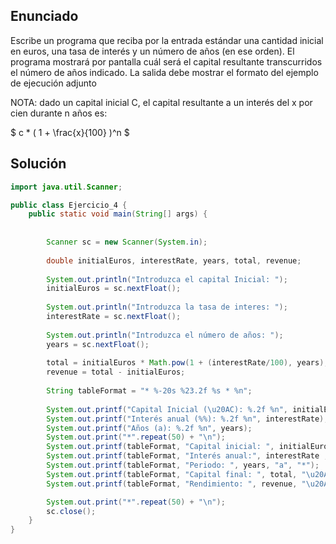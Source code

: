 ## Enunciado
Escribe un programa que reciba por la entrada estándar una cantidad inicial en euros, una tasa de interés y un número de años (en ese orden). El programa mostrará por pantalla cuál será el capital resultante transcurridos el número de años indicado. La salida debe mostrar el formato del ejemplo de ejecución adjunto

NOTA: dado un capital inicial C, el capital resultante a un interés del x por cien durante n años es:

$
c * ( 1 + \frac{x}{100} )^n
$
## Solución

```java
import java.util.Scanner;

public class Ejercicio_4 {
    public static void main(String[] args) { 
   
		
		Scanner sc = new Scanner(System.in);
		
		double initialEuros, interestRate, years, total, revenue;
		
		System.out.println("Introduzca el capital Inicial: ");
		initialEuros = sc.nextFloat();
		
		System.out.println("Introduzca la tasa de interes: ");
		interestRate = sc.nextFloat();
		
		System.out.println("Introduzca el número de años: ");
		years = sc.nextFloat();
		
		total = initialEuros * Math.pow(1 + (interestRate/100), years);
		revenue = total - initialEuros;
		
		String tableFormat = "* %-20s %23.2f %s * %n";
		
		System.out.printf("Capital Inicial (\u20AC): %.2f %n", initialEuros);
		System.out.printf("Interés anual (%%): %.2f %n", interestRate);
		System.out.printf("Años (a): %.2f %n", years);
		System.out.print("*".repeat(50) + "\n");
		System.out.printf(tableFormat, "Capital inicial: ", initialEuros, "\u20AC");
		System.out.printf(tableFormat, "Interés anual:", interestRate , "%");
		System.out.printf(tableFormat, "Periodo: ", years, "a", "*");
		System.out.printf(tableFormat, "Capital final: ", total, "\u20AC");
		System.out.printf(tableFormat, "Rendimiento: ", revenue, "\u20AC");

		System.out.print("*".repeat(50) + "\n");
		sc.close();	
	}
}
```
